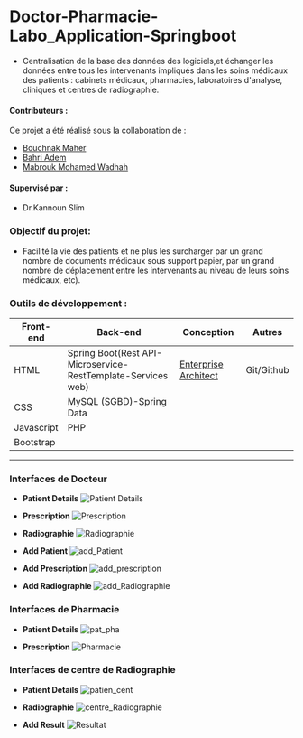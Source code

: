 # Doctor-Pharmacie-Labo_Application-Springboot
- Centralisation de la base des données  des logiciels,et  échanger  les données entre tous les intervenants impliqués dans les soins médicaux des patients  : cabinets médicaux, pharmacies, laboratoires d'analyse, cliniques et centres de radiographie.
#### **Contributeurs :**
Ce projet a été réalisé sous la collaboration de :
  * [Bouchnak Maher](https://github.com/Bouchnak-Maher)
  * [Bahri Adem ](https://github.com/Bahri-Adem)
  * [Mabrouk Mohamed Wadhah](https://github.com/WadhahMabrouk)
#### **Supervisé par :** 
* Dr.Kannoun Slim
### **Objectif du projet:**
- Facilité la vie des patients et ne plus les surcharger par un grand nombre de documents médicaux sous support papier, par un grand nombre de déplacement entre les intervenants au niveau de leurs soins médicaux, etc).

### **Outils de développement :**

<table>
    <thead>
        <th>Front-end</th>
        <th>Back-end</th>
        <th>Conception</th>
        <th>Autres</th>
    </thead>
    <tbody>
        <tr>
            <td>HTML</td>
            <td>Spring Boot(Rest API-Microservice-RestTemplate-Services web)</td>
            <td><a href="https://sparxsystems.com/">Enterprise Architect</a></td>
             <td>Git/Github</td>
        </tr>
        <tr>
            <td>CSS</td>
            <td>MySQL (SGBD)-Spring Data</td>
            <td></td>
              <td></td>
        </tr>
         <tr>
            <td>Javascript</td>
            <td>PHP</td>
            <td></td>
              <td></td>
        </tr>
        <tr>
            <td>Bootstrap</td>
            <td></td>
            <td></td>
             <td></td>
        </tr>
    </tbody>
</table>

---

### **Interfaces de Docteur**
* **Patient Details**
![Patient Details](https://github.com/Bouchnak-Maher/Doctor-Pharmacie-Labo_Application-Springboot/assets/94197705/43b48edf-8d3b-4489-8b1f-018e86196d0f)
* **Prescription**
![Prescription](https://github.com/Bouchnak-Maher/Doctor-Pharmacie-Labo_Application-Springboot/assets/94197705/65417363-9390-4e4b-b12b-a9f8e9b918c6)
*  **Radiographie**
![Radiographie](https://github.com/Bouchnak-Maher/Doctor-Pharmacie-Labo_Application-Springboot/assets/94197705/1c59278b-522d-4b9d-b0f8-a14d4f376142)
* **Add Patient**
![add_Patient](https://github.com/Bouchnak-Maher/Doctor-Pharmacie-Labo_Application-Springboot/assets/94197705/e50151e3-880d-402d-935f-ac3d90d1d1d0)
* **Add Prescription**
![add_prescription](https://github.com/Bouchnak-Maher/Doctor-Pharmacie-Labo_Application-Springboot/assets/94197705/0edb66a7-097e-44de-991f-ccad030d0ce0)

* **Add Radiographie**
![add_Radiographie](https://github.com/Bouchnak-Maher/Doctor-Pharmacie-Labo_Application-Springboot/assets/94197705/5d58da58-5678-4a40-817a-ae2dca8d5fcb)

### **Interfaces de Pharmacie**
* **Patient Details**
![pat_pha](https://github.com/Bouchnak-Maher/Doctor-Pharmacie-Labo_Application-Springboot/assets/94197705/f6092c64-d6ac-4345-8e4a-9d318d2ba65d)

* **Prescription**
![Pharmacie](https://github.com/Bouchnak-Maher/Doctor-Pharmacie-Labo_Application-Springboot/assets/94197705/676be8cc-bc6b-4a18-afb3-ce745b39af55)

### **Interfaces de centre de Radiographie**
* **Patient Details**
![patien_cent](https://github.com/Bouchnak-Maher/Doctor-Pharmacie-Labo_Application-Springboot/assets/94197705/35b0491f-46b5-4921-84d8-0609b58469be)

* **Radiographie**
![centre_Radiographie](https://github.com/Bouchnak-Maher/Doctor-Pharmacie-Labo_Application-Springboot/assets/94197705/97cb9a25-3114-4004-aeb7-4e0e1fc9d52f)
* **Add Result**
![Resultat](https://github.com/Bouchnak-Maher/Doctor-Pharmacie-Labo_Application-Springboot/assets/94197705/469fe792-1ff5-4bc6-8fc6-612398244054)
